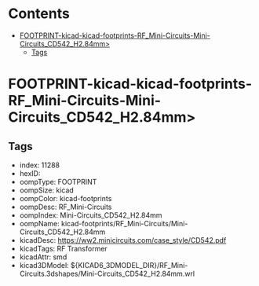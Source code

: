 



Contents
========

* [FOOTPRINT-kicad-kicad-footprints-RF_Mini-Circuits-Mini-Circuits_CD542_H2.84mm>](#footprint-kicad-kicad-footprints-rf_mini-circuits-mini-circuits_cd542_h284mm)
	* [Tags](#tags)

# FOOTPRINT-kicad-kicad-footprints-RF_Mini-Circuits-Mini-Circuits_CD542_H2.84mm>

## Tags

- index: 11288
- hexID: 
- oompType: FOOTPRINT
- oompSize: kicad
- oompColor: kicad-footprints
- oompDesc: RF_Mini-Circuits
- oompIndex: Mini-Circuits_CD542_H2.84mm
- oompName: kicad-footprints/RF_Mini-Circuits/Mini-Circuits_CD542_H2.84mm
- kicadDesc: https://ww2.minicircuits.com/case_style/CD542.pdf
- kicadTags: RF Transformer
- kicadAttr: smd
- kicad3DModel: ${KICAD6_3DMODEL_DIR}/RF_Mini-Circuits.3dshapes/Mini-Circuits_CD542_H2.84mm.wrl
